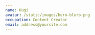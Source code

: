 ```yaml
---
name: Hugi
avatar: /static/images/hero-blurb.png
occupation: Content Creator
email: address@yoursite.com
---
```

